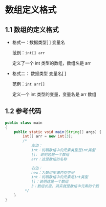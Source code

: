 # 数组定义格式

## 1.1 数组的定义格式

- 格式一：数据类型[ ]   变量名

  范例：`int[] arr`

  定义了一个 int 类型的数组，数组名是 arr

- 格式二： 数据类型   变量名[ ]

  范例：`int arr[]`

  定义一个 int 类型的变量，变量名是 arr 数组

## 1.2 参考代码

```java
public class main
{
    public static void main(String[] args) {
        int[] arr = new int[3];
        /*
            左边：
            int：说明数组中的元素类型是int类型
            []: 说明这是一个数组
            arr：这是数组的名称

            右边：
            new：为数组申请内存空间
            int：说明数组中的元素是int类型
            []：说明这是一个数组
            3：数组长度，其实就是数组中元素的个数
         */
    }
}

```

